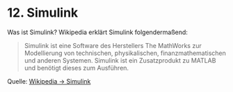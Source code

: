 # 12. Simulink

Was ist Simulink? Wikipedia erklärt Simulink folgendermaßend:

> Simulink ist eine Software des Herstellers The MathWorks zur Modellierung von
> technischen, physikalischen, finanzmathematischen und anderen Systemen.
> Simulink ist ein Zusatzprodukt zu MATLAB und benötigt dieses zum Ausführen.

Quelle: [Wikipedia → Simulink](https://de.wikipedia.org/wiki/Simulink)
